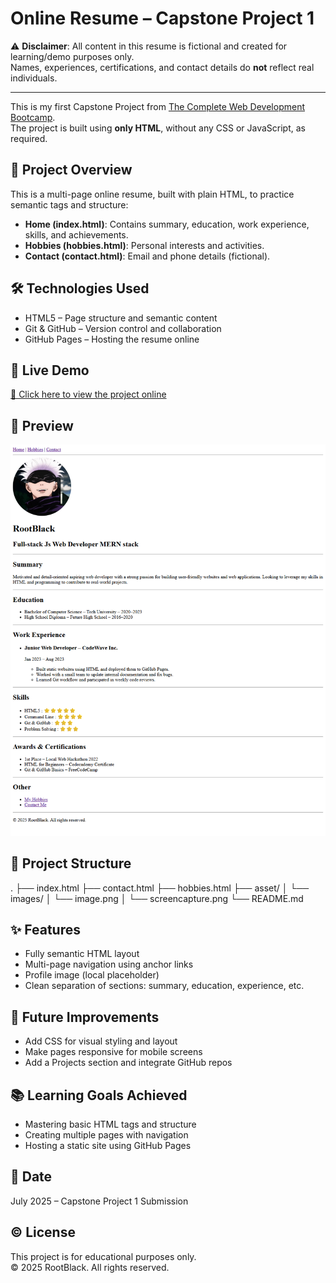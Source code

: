 # Online Resume – Capstone Project 1

⚠️ **Disclaimer**: All content in this resume is fictional and created for learning/demo purposes only.  
Names, experiences, certifications, and contact details do **not** reflect real individuals.

---

This is my first Capstone Project from [The Complete Web Development Bootcamp](https://www.udemy.com/course/the-complete-web-development-bootcamp/).  
The project is built using **only HTML**, without any CSS or JavaScript, as required.

## 📄 Project Overview

This is a multi-page online resume, built with plain HTML, to practice semantic tags and structure:

- **Home (index.html)**: Contains summary, education, work experience, skills, and achievements.
- **Hobbies (hobbies.html)**: Personal interests and activities.
- **Contact (contact.html)**: Email and phone details (fictional).

## 🛠 Technologies Used

- HTML5 – Page structure and semantic content
- Git & GitHub – Version control and collaboration
- GitHub Pages – Hosting the resume online

## 🚀 Live Demo

[🔗 Click here to view the project online](https://YOUR_GITHUB_USERNAME.github.io/REPO_NAME/)

## 📸 Preview

![Screenshot](./asset/images/screencapture.png)

## 📁 Project Structure

.
├── index.html
├── contact.html
├── hobbies.html
├── asset/
│ └── images/
│ └── image.png
│ └── screencapture.png
└── README.md

## ✨ Features

- Fully semantic HTML layout
- Multi-page navigation using anchor links
- Profile image (local placeholder)
- Clean separation of sections: summary, education, experience, etc.

## 📌 Future Improvements

- Add CSS for visual styling and layout
- Make pages responsive for mobile screens
- Add a Projects section and integrate GitHub repos

## 📚 Learning Goals Achieved

- Mastering basic HTML tags and structure
- Creating multiple pages with navigation
- Hosting a static site using GitHub Pages

## 📅 Date

July 2025 – Capstone Project 1 Submission

## © License

This project is for educational purposes only.  
© 2025 RootBlack. All rights reserved.
